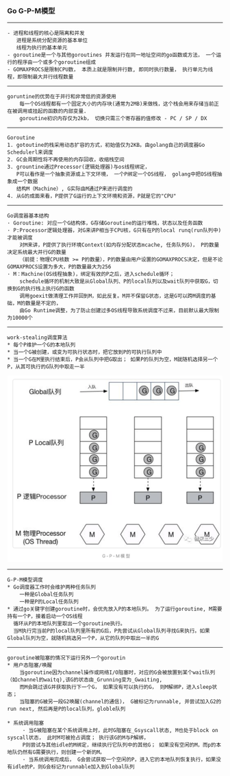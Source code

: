 ### Go G-P-M模型

----
    - 进程和线程的核心是隔离和并发
       进程是系统分配资源的基本单位
       线程为执行的基本单元
    - goroutine是一个与其他goroutines 并发运行在同一地址空间的go函数或方法， 一个运行的程序由一个或多个goroutine组成
    - GOMAXPROCS是限制CPU数， 本质上就是限制并行数, 即同时执行数量， 执行单元为线程，即限制最大并行线程数量

----
    goruntine的优势在于并行和非常低的资源使用
        每一个OS线程都有一个固定大小的内存块(通常为2MB)来做栈，这个栈会用来存储当前正在被调用或挂起的函数的内部变量. 
        goroutine初识内存仅为2kb， 切换只需三个寄存器的值修改 - PC / SP / DX
   
----
    Goroutine
    1. gotoutine的栈采用动态扩容的方式，初始值仅为2KB。由golang自己的调度器Go Schedulerl来调度
    2. GC会周期性将不再使用的内存回收，收缩栈空间
    3. grountine通过Precessor(逻辑处理器)与os线程绑定， 
       P可以看作是一个抽象资源或上下文环境， 一个P绑定一个OS线程， golang中把OS线程抽象成一个数据
       结构M（Machine）, G实际由M通过P来进行调度的
    4. 从G的成面来看，P提供了G运行的上下文环境和资源，P就是它的"CPU"
    
----
    Go调度器基本结构
    · Goroutine: 对应一个G结构体，G存储Goroutine的运行堆栈，状态以及任务函数
    · P:Processor逻辑处理器，对G来讲P相当于CPU核，G只有在P的local runq(run队列中)才能被调度
        对M来讲，P提供了执行环境Context(如内存分配状态mcache, 任务队列G)， P的数量决定系统最大并行G的数量
        （前提：物理CPU核数 >= P的数量），P的数量由用户设置的GOMAXPROCS决定，但是不论GOMAXPROCS设置为多大，P的数量最大为256
    · M：Machine(OS线程抽象)，绑定有效的P之后，进入schedule循环；
        schedule循环的机制大致是从Global队列、P的local队列以及wait队列中获取G，切换到G的执行栈上执行G的函数
        调用goexit做清理工作并回到M，如此反复。M并不保留G状态，这是G可以跨M调度的基础，M的数量是不定的，
        由Go Runtime调整，为了防止创建过多OS线程导致系统调度不过来，目前默认最大限制为10000个
        
----
    work-stealing调度算法
    * 每个P维护一个G的本地队列
    * 当一个G被创建，或变为可执行状态时，把它放到P的可执行队列中
    * 当一个G在M里执行结束后，P会从队列中把G取出； 如果P的队列为空，M就随机选择另一个P，从其可执行的G队列中取走一半
![](../img/GPM.png)

----
    G-P-M模型调度
    * Go调度器工作时会维护两种任务队列
        一种是Global任务队列
        一种是P的Local任务队列 
    * 通过go关键字创建goroutine时，会优先放入P的本地队列。 为了运行goroutine, M需要持有一个P，接着启动一个OS线程
      循环从P的本地队列里取出一个goroutine执行。 
      当M执行完当前P的local队列里所有的G后，P先尝试从Global队列寻找G来执行。如果Global队列为空，就随机挑选另一个P，从它的队列中取出一半的G
      
----
    goroutine被阻塞的情况下运行另外一个goroutin
    * 用户态阻塞/唤醒
        当goroutine因为channel操作或网络I/O阻塞时，对应的G会被放置到某个wait队列（如channel的waitq),该G的状态由_Grunning变为_Gwaiting,
        而M会跳过该G并获取执行下一个G， 如果没有可以执行的G， 则M解绑P，进入sleep状态； 
        当阻塞的G被另一段G2唤醒(channel的通信)， G被标记为runnable, 并尝试加入G2的run next, 然后再是P的local队列，globle队列
        
    * 系统调用阻塞
         · 当G被阻塞在某个系统调用上时，此时G阻塞在_Gsyscall状态, M也处于block on syscall状态， 此时M可被抢占调度； 执行该G的M与P解绑，
         P则尝试与其他idle的M绑定，继续执行它队列中的其他G； 如果没有空闲的M，而p的本地队仍然有G需要执行，则创建一个新的M。
         · 当系统调用完成后， G会尝试获取一个空闲的P，进入它的本地队列恢复执行，如果没有idle的P，则G会标记为runnable加入到Global队列